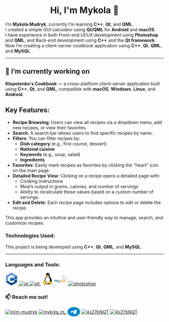 <h1 align="center">Hi, I'm Mykola 👋</h1>

I’m **Mykola Mudryk**, currently I’m learning **C++**, **Qt**, and **QML**.  
I created a simple GUI calculator using **Qt/QML** for **Android** and **macOS**.  
I have experience in both Front-end UI/UX development using **Photoshop** and **QML**, and Back-end development using **C++** and the **Qt framework**.  
Now I’m creating a client-server cookbook application using **C++**, **Qt**, **QML**, and **MySQL**.

---

## 🔭 I’m currently working on

**Klopotenko's Cookbook** — a cross-platform client-server application built using **C++**, **Qt**, and **QML**, compatible with **macOS**, **Windows**, **Linux**, and **Android**.

## Key Features:

- **Recipe Browsing**: Users can view all recipes via a dropdown menu, add new recipes, or view their favorites.
- **Search**: A search bar allows users to find specific recipes by name.
- **Filters**: You can filter recipes by:
  - **Dish category** (e.g., first course, dessert)
  - **National cuisine**
  - **Keywords** (e.g., soup, salad)
  - **Ingredients**
- **Favorites**: Easily mark recipes as favorites by clicking the "heart" icon on the main page.
- **Detailed Recipe View**: Clicking on a recipe opens a detailed page with:
  - Cooking instructions
  - Meal’s output in grams, calories, and number of servings
  - Ability to recalculate these values based on a custom number of servings.
- **Edit and Delete**: Each recipe page includes options to edit or delete the recipe.

This app provides an intuitive and user-friendly way to manage, search, and customize recipes.

### Technologies Used:

This project is being developed using **C++**, **Qt**, **QML**, and **MySQL**.

---

<h3 align="left">Languages and Tools:</h3>
<p align="left">
  <a href="https://www.w3schools.com/cpp/" target="_blank" rel="noreferrer"> 
    <img src="https://raw.githubusercontent.com/devicons/devicon/master/icons/cplusplus/cplusplus-original.svg" alt="cplusplus" width="40" height="40"/> 
  </a> 
  <a href="https://www.qt.io/" target="_blank" rel="noreferrer"> 
    <img src="https://upload.wikimedia.org/wikipedia/commons/0/0b/Qt_logo_2016.svg" alt="qt" width="40" height="40"/> 
  </a> 
  <a href="https://git-scm.com/" target="_blank" rel="noreferrer"> 
    <img src="https://www.vectorlogo.zone/logos/git-scm/git-scm-icon.svg" alt="git" width="40" height="40"/> 
  </a> 
  <a href="https://www.linux.org/" target="_blank" rel="noreferrer"> 
    <img src="https://raw.githubusercontent.com/devicons/devicon/master/icons/linux/linux-original.svg" alt="linux" width="40" height="40"/> 
  </a> 
  <a href="https://www.mysql.com/" target="_blank" rel="noreferrer"> 
    <img src="https://raw.githubusercontent.com/devicons/devicon/master/icons/mysql/mysql-original-wordmark.svg" alt="mysql" width="40" height="40"/> 
  </a> 
  <a href="https://www.photoshop.com/en" target="_blank" rel="noreferrer"> 
    <img src="https://github.com/gauravghongde/social-icons/blob/master/SVG/Color/AdobePhotoshop.svg" alt="photoshop" width="40" height="40"/> 
  </a> 
</p>

<h3 align="left">📫 Reach me out!</h3>
<p align="left">
<a href="https://linkedin.com/in/m-mudryk/" target="blank"><img align="center" src="https://raw.githubusercontent.com/rahuldkjain/github-profile-readme-generator/master/src/images/icons/Social/linked-in-alt.svg" alt="in/m-mudryk" height="30" width="40" /></a>
<a href="https://instagram.com/mykola_m_" target="blank"><img align="center" src="https://raw.githubusercontent.com/rahuldkjain/github-profile-readme-generator/master/src/images/icons/Social/instagram.svg" alt="mykola_m_" height="30" width="40" /></a>
<a href="https://t.me/Pacetnyk" target="blank"><img align="center" src="https://github.com/CLorant/readme-social-icons/blob/main/medium/colored/telegram.svg" alt="pacetnyk" height="30" width="40" /></a>
<a href="https://mailto:m.mudryk026@gmail.com" target="blank"><img align="center" src="https://github.com/gauravghongde/social-icons/blob/master/SVG/Color/Gmail.svg" alt="4s27bNQT" height="30" width="40" /></a>
<a href="https://discord.gg/4s27bNQT" target="blank"><img align="center" src="https://raw.githubusercontent.com/rahuldkjain/github-profile-readme-generator/master/src/images/icons/Social/discord.svg" alt="4s27bNQT" height="30" width="40" /></a>
</p>
